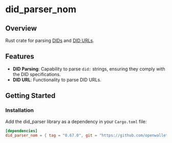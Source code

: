 # did_parser_nom

## Overview

Rust crate for parsing [DIDs](https://www.w3.org/TR/did-core/#did-syntax) and [DID URLs](https://www.w3.org/TR/did-core/#did-url-syntax).

## Features

- **DID Parsing**: Capability to parse `did:` strings, ensuring they comply with the DID specifications.
- **DID URL**: Functionality to parse DID URLs.

## Getting Started

### Installation

Add the did_parser library as a dependency in your `Cargo.toml` file:

```toml
[dependencies]
did_parser_nom = { tag = "0.67.0", git = "https://github.com/openwallet-foundation/vcx" }
```
